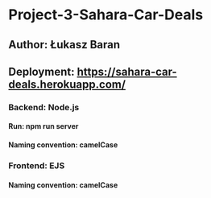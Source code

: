 # Project-3-Sahara-Car-Deals

## Author: Łukasz Baran

## Deployment: https://sahara-car-deals.herokuapp.com/

### Backend: Node.js

#### Run: npm run server

#### Naming convention: camelCase

### Frontend: EJS

#### Naming convention: camelCase

